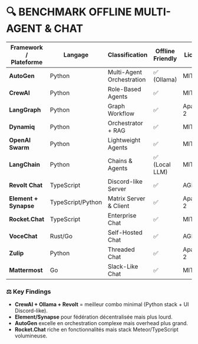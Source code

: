 # 🔍 BENCHMARK OFFLINE MULTI-AGENT & CHAT

| Framework / Plateforme | Langage | Classification | Offline Friendly | Licence | Stars GitHub |
|------------------------|---------|----------------|------------------|---------|-------------|
| **AutoGen** | Python | Multi-Agent Orchestration | ✅ (Ollama) | MIT | 17k |
| **CrewAI** | Python | Role-Based Agents | ✅ | MIT | 6k |
| **LangGraph** | Python | Graph Workflow | ✅ | Apache-2 | 4k |
| **Dynamiq** | Python | Orchestrator + RAG | ✅ | MIT | 1k |
| **OpenAI Swarm** | Python | Lightweight Agents | ✅ | MIT | 3k |
| **LangChain** | Python | Chains & Agents | ✅ (Local LLM) | MIT | 66k |
| **Revolt Chat** | TypeScript | Discord-like Server | ✅ | AGPL-3 | 7k |
| **Element + Synapse** | TypeScript/Python | Matrix Server & Client | ✅ | Apache-2 | 50k |
| **Rocket.Chat** | TypeScript | Enterprise Chat | ✅ | MIT | 36k |
| **VoceChat** | Rust/Go | Self-Hosted Chat | ✅ | AGPL-3 | 3k |
| **Zulip** | Python | Threaded Chat | ✅ | Apache-2 | 19k |
| **Mattermost** | Go | Slack-Like Chat | ✅ | MIT | 26k |

### ⚖️ Key Findings
- **CrewAI + Ollama + Revolt** = meilleur combo minimal (Python stack + UI Discord-like).
- **Element/Synapse** pour fédération décentralisée mais plus lourd.
- **AutoGen** excelle en orchestration complexe mais overhead plus grand.
- **Rocket.Chat** riche en fonctionnalités mais stack Meteor/TypeScript volumineuse.
